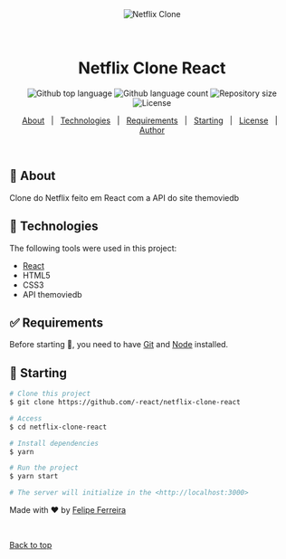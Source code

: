 <div align="center" id="top"> 
  <img src="./public/netflix-gif.gif" alt="Netflix Clone" />

  &#xa0;

  <!-- <a href="https://netflixclone.netlify.app">Demo</a> -->
</div>

<h1 align="center">Netflix Clone React</h1>

<p align="center">
  <img alt="Github top language" src="https://img.shields.io/github/languages/top/felipeferreirass/netflix-clone-react?color=56BEB8">

  <img alt="Github language count" src="https://img.shields.io/github/languages/count/felipeferreirass/netflix-clone-react?color=56BEB8">

  <img alt="Repository size" src="https://img.shields.io/github/repo-size/felipeferreirass/netflix-clone-react?color=56BEB8">

  <img alt="License" src="https://img.shields.io/github/license/felipeferreirass/netflix-clone-react?color=56BEB8">

  <!-- <img alt="Github issues" src="https://img.shields.io/github/issues/{{YOUR_GITHUB_USERNAME}}/netflix-clone?color=56BEB8" /> -->

  <!-- <img alt="Github forks" src="https://img.shields.io/github/forks/{{YOUR_GITHUB_USERNAME}}/netflix-clone?color=56BEB8" /> -->

  <!-- <img alt="Github stars" src="https://img.shields.io/github/stars/{{YOUR_GITHUB_USERNAME}}/netflix-clone?color=56BEB8" /> -->
</p>

<!-- Status -->

<!-- <h4 align="center"> 
	🚧  Netflix Clone 🚀 Under construction...  🚧
</h4> 

<hr> -->

<p align="center">
  <a href="#dart-about">About</a> &#xa0; | &#xa0; 
  <a href="#rocket-technologies">Technologies</a> &#xa0; | &#xa0;
  <a href="#white_check_mark-requirements">Requirements</a> &#xa0; | &#xa0;
  <a href="#checkered_flag-starting">Starting</a> &#xa0; | &#xa0;
  <a href="#memo-license">License</a> &#xa0; | &#xa0;
  <a href="https://github.com/{{YOUR_GITHUB_USERNAME}}" target="_blank">Author</a>
</p>

<br>

## :dart: About ##

Clone do Netflix feito em React com a API do site themoviedb

## :rocket: Technologies ##

The following tools were used in this project:

- [React](https://pt-br.reactjs.org/)
- HTML5
- CSS3
- API themoviedb

## :white_check_mark: Requirements ##

Before starting :checkered_flag:, you need to have [Git](https://git-scm.com) and [Node](https://nodejs.org/en/) installed.

## :checkered_flag: Starting ##

```bash
# Clone this project
$ git clone https://github.com/-react/netflix-clone-react

# Access
$ cd netflix-clone-react

# Install dependencies
$ yarn

# Run the project
$ yarn start

# The server will initialize in the <http://localhost:3000>
```

Made with :heart: by <a href="https://github.com/-react" target="_blank">Felipe Ferreira</a>

&#xa0;

<a href="#top">Back to top</a>
